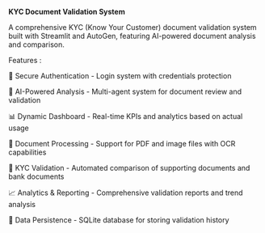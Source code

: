**KYC Document Validation System**

A comprehensive KYC (Know Your Customer) document validation system built with Streamlit and AutoGen, featuring AI-powered document analysis and comparison.

Features :

🔐 Secure Authentication - Login system with credentials protection

🤖 AI-Powered Analysis - Multi-agent system for document review and validation

📊 Dynamic Dashboard - Real-time KPIs and analytics based on actual usage

📄 Document Processing - Support for PDF and image files with OCR capabilities

🏦 KYC Validation - Automated comparison of supporting documents and bank documents

📈 Analytics & Reporting - Comprehensive validation reports and trend analysis

💾 Data Persistence - SQLite database for storing validation history
